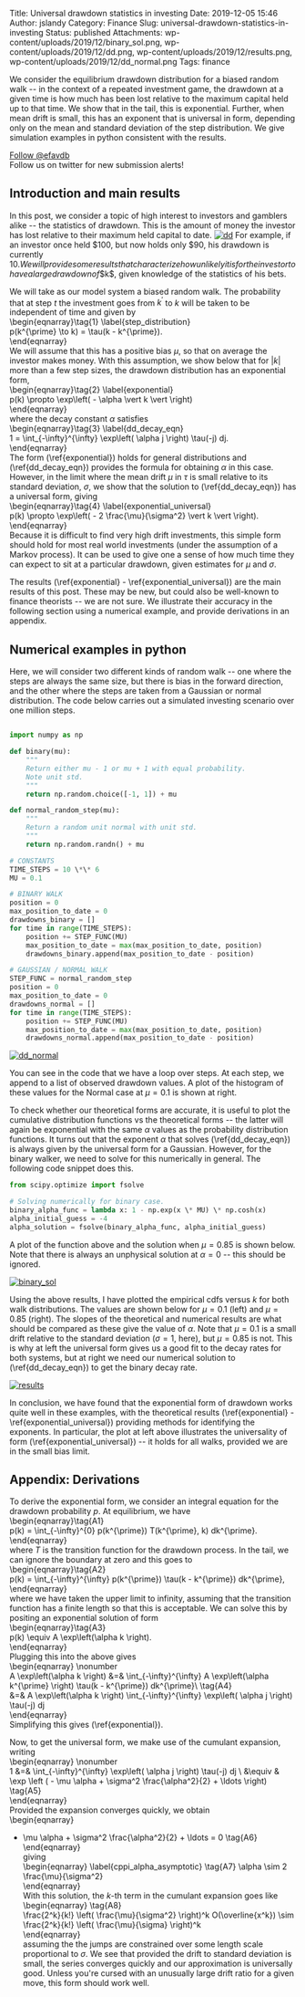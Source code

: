 Title: Universal drawdown statistics in investing
Date: 2019-12-05 15:46
Author: jslandy
Category: Finance
Slug: universal-drawdown-statistics-in-investing
Status: published
Attachments: wp-content/uploads/2019/12/binary_sol.png, wp-content/uploads/2019/12/dd.png, wp-content/uploads/2019/12/results.png, wp-content/uploads/2019/12/dd_normal.png
Tags: finance

We consider the equilibrium drawdown distribution for a biased random walk -- in the context of a repeated investment game, the drawdown at a given time is how much has been lost relative to the maximum capital held up to that time. We show that in the tail, this is exponential. Further, when mean drift is small, this has an exponent that is universal in form, depending only on the mean and standard deviation of the step distribution. We give simulation examples in python consistent with the results.

  
[Follow @efavdb](http://twitter.com/efavdb)  
Follow us on twitter for new submission alerts!

Introduction and main results
-----------------------------

In this post, we consider a topic of high interest to investors and gamblers alike -- the statistics of drawdown. This is the amount of money the investor has lost relative to their maximum held capital to date. [![dd]({static}/wp-content/uploads/2019/12/dd.png)]({static}/wp-content/uploads/2019/12/dd.png) For example, if an investor once held $100, but now holds only $90, his drawdown is currently $10. We will provide some results that characterize how unlikely it is for the investor to have a large drawdown of \$$k$, given knowledge of the statistics of his bets.

We will take as our model system a biased random walk. The probability that at step $t$ the investment goes from $k^{\prime}$ to $k$ will be taken to be independent of time and given by  
\begin{eqnarray}\tag{1} \label{step_distribution}  
p(k^{\prime} \to k) = \tau(k - k^{\prime}).  
\end{eqnarray}  
We will assume that this has a positive bias $\mu$, so that on average the investor makes money. With this assumption, we show below that for $\vert k \vert$ more than a few step sizes, the drawdown distribution has an exponential form,  
\begin{eqnarray}\tag{2} \label{exponential}  
p(k) \propto \exp\left( - \alpha \vert k \vert \right)  
\end{eqnarray}  
where the decay constant $\alpha$ satisfies  
\begin{eqnarray}\tag{3} \label{dd_decay_eqn}  
1 = \int_{-\infty}^{\infty} \exp\left( \alpha j \right) \tau(-j) dj.  
\end{eqnarray}  
The form (\ref{exponential}) holds for general distributions and (\ref{dd_decay_eqn}) provides the formula for obtaining $\alpha$ in this case. However, in the limit where the mean drift $\mu$ in $\tau$ is small relative to its standard deviation, $\sigma$, we show that the solution to (\ref{dd_decay_eqn}) has a universal form, giving  
\begin{eqnarray}\tag{4} \label{exponential_universal}  
p(k) \propto \exp\left( - 2 \frac{\mu}{\sigma^2} \vert k \vert \right).  
\end{eqnarray}  
Because it is difficult to find very high drift investments, this simple form should hold for most real world investments (under the assumption of a Markov process). It can be used to give one a sense of how much time they can expect to sit at a particular drawdown, given estimates for $\mu$ and $\sigma$.

The results (\ref{exponential} - \ref{exponential_universal}) are the main results of this post. These may be new, but could also be well-known to finance theorists -- we are not sure. We illustrate their accuracy in the following section using a numerical example, and provide derivations in an appendix.

Numerical examples in python
----------------------------

Here, we will consider two different kinds of random walk -- one where the steps are always the same size, but there is bias in the forward direction, and the other where the steps are taken from a Gaussian or normal distribution. The code below carries out a simulated investing scenario over one million steps.

```python

import numpy as np

def binary(mu):  
    """  
    Return either mu - 1 or mu + 1 with equal probability.  
    Note unit std.  
    """  
    return np.random.choice([-1, 1]) + mu

def normal_random_step(mu):  
    """  
    Return a random unit normal with unit std.  
    """  
    return np.random.randn() + mu

# CONSTANTS  
TIME_STEPS = 10 \*\* 6  
MU = 0.1

# BINARY WALK  
position = 0  
max_position_to_date = 0  
drawdowns_binary = []  
for time in range(TIME_STEPS):  
    position += STEP_FUNC(MU)  
    max_position_to_date = max(max_position_to_date, position)  
    drawdowns_binary.append(max_position_to_date - position)

# GAUSSIAN / NORMAL WALK  
STEP_FUNC = normal_random_step  
position = 0  
max_position_to_date = 0  
drawdowns_normal = []  
for time in range(TIME_STEPS):  
    position += STEP_FUNC(MU)  
    max_position_to_date = max(max_position_to_date, position)  
    drawdowns_normal.append(max_position_to_date - position)

```
[![dd_normal]({static}/wp-content/uploads/2019/12/dd_normal.png)]({static}/wp-content/uploads/2019/12/dd_normal.png)

You can see in the code that we have a loop over steps. At each step,
we append to a list of observed drawdown values. A plot of the
histogram of these values for the Normal case at $\mu = 0.1$ is
shown at right.

To check whether our theoretical forms are accurate, it is useful to
plot the cumulative distribution functions vs the theoretical forms --
the latter will again be exponential with the same $\alpha$ values
as the probability distribution functions. It turns out that the
exponent $\alpha$ that solves (\ref{dd_decay_eqn}) is always
given by the universal form for a Gaussian. However, for the binary
walker, we need to solve for this numerically in general. The
following code snippet does this.

```python
from scipy.optimize import fsolve

# Solving numerically for binary case.
binary_alpha_func = lambda x: 1 - np.exp(x \* MU) \* np.cosh(x)
alpha_initial_guess = -4
alpha_solution = fsolve(binary_alpha_func, alpha_initial_guess)
```
A plot of the function above and the solution when $\mu = 0.85$ is shown below. Note that there is always an unphysical solution at $\alpha =0$ -- this should be ignored.

[![binary_sol]({static}/wp-content/uploads/2019/12/binary_sol.png)]({static}/wp-content/uploads/2019/12/binary_sol.png)

Using the above results, I have plotted the empirical cdfs versus $k$ for both walk distributions. The values are shown below for $\mu = 0.1$ (left) and $\mu = 0.85$ (right). The slopes of the theoretical and numerical results are what should be compared as these give the value of $\alpha$. Note that $\mu = 0.1$ is a small drift relative to the standard deviation ($\sigma = 1$, here), but $\mu = 0.85$ is not. This is why at left the universal form gives us a good fit to the decay rates for both systems, but at right we need our numerical solution to (\ref{dd_decay_eqn}) to get the binary decay rate.

[![results]({static}/wp-content/uploads/2019/12/results.png)]({static}/wp-content/uploads/2019/12/results.png)

In conclusion, we have found that the exponential form of drawdown works quite well in these examples, with the theoretical results (\ref{exponential} - \ref{exponential_universal}) providing methods for identifying the exponents. In particular, the plot at left above illustrates the universality of form (\ref{exponential_universal}) -- it holds for all walks, provided we are in the small bias limit.

Appendix: Derivations
---------------------

To derive the exponential form, we consider an integral equation for the drawdown probability $p$. At equilibrium, we have  
\begin{eqnarray}\tag{A1}  
p(k) = \int_{-\infty}^{0} p(k^{\prime}) T(k^{\prime}, k) dk^{\prime}.  
\end{eqnarray}  
where $T$ is the transition function for the drawdown process. In the tail, we can ignore the boundary at zero and this goes to  
\begin{eqnarray}\tag{A2}  
p(k) = \int_{-\infty}^{\infty} p(k^{\prime}) \tau(k - k^{\prime}) dk^{\prime},  
\end{eqnarray}  
where we have taken the upper limit to infinity, assuming that the transition function has a finite length so that this is acceptable. We can solve this by positing an exponential solution of form  
\begin{eqnarray}\tag{A3}  
p(k) \equiv A \exp\left(\alpha k \right).  
\end{eqnarray}  
Plugging this into the above gives  
\begin{eqnarray} \nonumber  
A \exp\left(\alpha k \right) &=& \int_{-\infty}^{\infty} A \exp\left(\alpha k^{\prime} \right) \tau(k - k^{\prime}) dk^{\prime}\ \tag{A4}  
&=& A \exp\left(\alpha k \right) \int_{-\infty}^{\infty} \exp\left( \alpha j \right) \tau(-j) dj  
\end{eqnarray}  
Simplifying this gives (\ref{exponential}).

Now, to get the universal form, we make use of the cumulant expansion, writing  
\begin{eqnarray} \nonumber  
1 &=& \int_{-\infty}^{\infty} \exp\left( \alpha j \right) \tau(-j) dj \ 
&\equiv & \exp \left ( - \mu \alpha + \sigma^2 \frac{\alpha^2}{2} + \ldots \right) \tag{A5}  
\end{eqnarray}  
Provided the expansion converges quickly, we obtain  
\begin{eqnarray}  
- \mu \alpha + \sigma^2 \frac{\alpha^2}{2} + \ldots = 0 \tag{A6}  
\end{eqnarray}  
giving  
\begin{eqnarray} \label{cppi_alpha_asymptotic} \tag{A7}
\alpha \sim 2 \frac{\mu}{\sigma^2}  
\end{eqnarray}  
With this solution, the $k$-th term in the cumulant expansion goes like
\begin{eqnarray} \tag{A8}  
\frac{2^k}{k!} \left( \frac{\mu}{\sigma^2} \right)^k O(\overline{x^k}) \sim \frac{2^k}{k!} \left( \frac{\mu}{\sigma} \right)^k  
\end{eqnarray}  
assuming the the jumps are constrained over some length scale proportional to $\sigma$. We see that provided the drift to standard deviation is small, the series converges quickly and our approximation is universally good. Unless you're cursed with an unusually large drift ratio for a given move, this form should work well.
